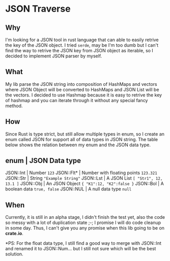 # JSON Traverse
## Why
I'm looking for a JSON tool in rust language that can able to easily retrive the key of the JSON object. I tried `serde`, may be I'm too dumb but I can't find the way to retrive the JSON key from JSON object as iterable, so I decided to implement JSON parser by myself.

## What
My lib parse the JSON string into composition of HashMaps and vectors where JSON Object will be converted to HashMaps and JSON List will be the vectors. I decided to use Hashmap because it is easy to retrive the key of hashmap and you can iterate through it without any special fancy method.

## How
Since Rust is type strict, but still allow multiple types in enum, so I create an enum called JSON for support all of data types in JSON string. The table below shows the relation between my enum and the JSON data type.

enum | JSON Data type
----------------
JSON::Int | Number `123`
JSON::Flt* | Number with floating points `123.321`
JSON::Str | String `"Example String"`
JSON::Lst | A JSON List `[ "Str1", 12, 13.1 ]`
JSON::Obj | An JSON Object `{ "K1":12, "K2":false }`
JSON::Bol | A boolean data `true, false`
JSON::NUL | A null data type `null`

## When
Currently, it is still in an alpha stage, I didn't finish the test yet, also the code so messy with a lot of duplication state ;-; I promise I will do code cleanup in some day. Thus, I can't give you any promise when this lib going to be on **crate.io**.

*PS: For the float data type, I still find a good way to merge with JSON::Int and renamed it to JSON::Num... but I still not sure which will be the best solution.